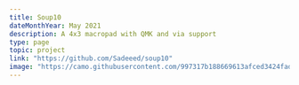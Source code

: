 ```yaml
---
title: Soup10
dateMonthYear: May 2021
description: A 4x3 macropad with QMK and via support
type: page
topic: project
link: "https://github.com/Sadeeed/soup10"
image: "https://camo.githubusercontent.com/997317b188669613afced3424fadf4c996bf868c59c4157d3b21a49e5d955379/68747470733a2f2f692e696d6775722e636f6d2f59494d42336b4b6c2e6a7067"
---
```


